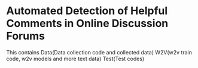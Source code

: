 # Automated Detection of Helpful Comments in Online Discussion Forums

This contains 
Data(Data collection code and collected data)
W2V(w2v train code, w2v models and more text data)
Test(Test codes)

